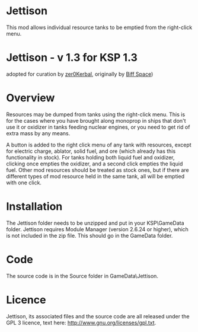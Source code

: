 # Jettison
 This mod allows individual resource tanks to be emptied from the right-click menu.
 
 Jettison - v 1.3 for KSP 1.3
==============================

adopted for curation by [zer0Kerbal](), originally by [Biff Space]())

Overview
========

Resources may be dumped from tanks using the right-click menu. This is for the cases where you have brought along monoprop in ships that don't use it or oxidizer in tanks feeding nuclear engines, or you need to get rid of extra mass by any means.

A button is added to the right click menu of any tank with resources, except for electric charge, ablator, solid fuel, and ore (which already has this functionality in stock). For tanks holding both liquid fuel and oxidizer, clicking once empties the oxidizer, and a second click empties the liquid fuel. Other mod resources should be treated as stock ones, but if there are different types of mod resource held in the same tank, all will be emptied with one click.

Installation
============

The Jettison folder needs to be unzipped and put in your KSP\GameData folder. Jettison requires Module Manager (version 2.6.24 or higher), which is not included in the zip file. This should go in the GameData folder. 

Code
====

The source code is in the Source folder in GameData\Jettison.

Licence
=======

Jettison, its associated files and the source code are all released under the GPL 3 licence, text here: http://www.gnu.org/licenses/gpl.txt.




